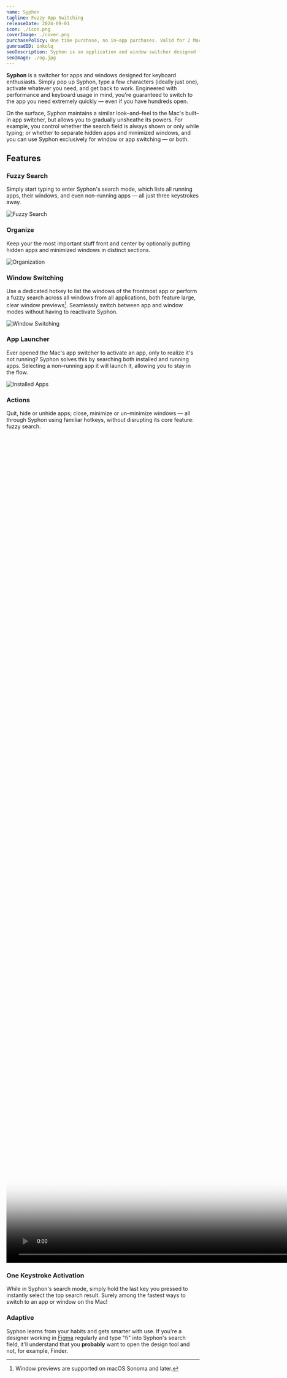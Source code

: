 ```yaml
---
name: Syphon
tagline: Fuzzy App Switching
releaseDate: 2024-09-01
icon: ./icon.png
coverImage: ./cover.png
purchasePolicy: One time purchase, no in–app purchases. Valid for 2 Macs.
gumroadID: inkolq
seoDescription: Syphon is an application and window switcher designed for keyboard enthusiasts.
seoImage: ./og.jpg
---
```


**Syphon** is a switcher for apps and windows designed for keyboard enthusiasts. Simply pop up Syphon, type a few characters (ideally just one), activate whatever you need, and get back to work. Engineered with performance and keyboard usage in mind, you're guaranteed to switch to the app you need extremely quickly — even if you have hundreds open.

On the surface, Syphon maintains a similar look–and–feel to the Mac's built–in app switcher, but allows you to gradually unsheathe its powers. For example, you control whether the search field is always shown or only while typing; or whether to separate hidden apps and minimized windows, and you can use Syphon exclusively for window or app switching — or both.

<div class="features full-width">

## Features

<div class="feature">

### Fuzzy Search

Simply start typing to enter Syphon's search mode, which lists all running apps, their windows, and even non–running apps — all just three keystrokes away.

![Fuzzy Search](./fuzzy-search-1.png)

</div>
<div class="feature">

### Organize

Keep your the most important stuff front and center by optionally putting hidden apps and minimized windows in distinct sections.

![Organization](./organization.png)

</div>
<div class="feature">

### Window Switching

Use a dedicated hotkey to list the windows of the frontmost app or perform a fuzzy search across all windows from all applications, both feature large, clear window previews[^1]. Seamlessly switch between app and window modes without having to reactivate Syphon.

![Window Switching](./window-switching.png)

</div>
<div class="feature">

### App Launcher

Ever opened the Mac's app switcher to activate an app, only to realize it's not running? Syphon solves this by searching both installed and running apps. Selecting a non–running app it will launch it, allowing you to stay in the flow.

![Installed Apps](./installed-apps.png)

</div>
<div class="feature">

### Actions

Quit, hide or unhide apps; close, minimize or un–minimize windows — all through Syphon using familiar hotkeys, without disrupting its core feature: fuzzy search.

<video width="3456" height="2160" src="/apps/syphon/actions.mp4" poster="/apps/syphon/actions-poster.jpg" loop autoplay muted playsinline>

</div>
<div class="feature">

### One Keystroke Activation

While in Syphon's search mode, simply hold the last key you pressed to instantly select the top search result. Surely among the fastest ways to switch to an app or window on the Mac!

</div>
<div class="feature">

### Adaptive

Syphon learns from your habits and gets smarter with use. If you're a designer working in [Figma](https://figma.com) regularly and type "fi" into Syphon's search field, it'll understand that you **probably** want to open the design tool and not, for example, Finder.

</div>

</div>

[^1]: Window previews are supported on macOS Sonoma and later.
